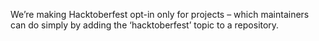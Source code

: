 We’re making Hacktoberfest opt-in only for projects – which maintainers can do simply by adding the ‘hacktoberfest’ topic to a repository.
